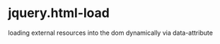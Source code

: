 jquery.html-load
================

loading external resources into the dom dynamically via data-attribute